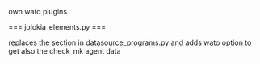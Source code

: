 own wato plugins 

=== jolokia_elements.py ===

replaces the section in datasource_programs.py and adds wato option to get also the check_mk agent data
